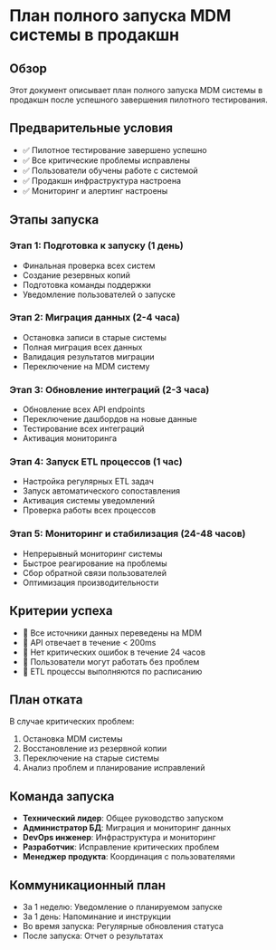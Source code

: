 # План полного запуска MDM системы в продакшн

## Обзор

Этот документ описывает план полного запуска MDM системы в продакшн после успешного завершения пилотного тестирования.

## Предварительные условия

- ✅ Пилотное тестирование завершено успешно
- ✅ Все критические проблемы исправлены
- ✅ Пользователи обучены работе с системой
- ✅ Продакшн инфраструктура настроена
- ✅ Мониторинг и алертинг настроены

## Этапы запуска

### Этап 1: Подготовка к запуску (1 день)

- Финальная проверка всех систем
- Создание резервных копий
- Подготовка команды поддержки
- Уведомление пользователей о запуске

### Этап 2: Миграция данных (2-4 часа)

- Остановка записи в старые системы
- Полная миграция всех данных
- Валидация результатов миграции
- Переключение на MDM систему

### Этап 3: Обновление интеграций (2-3 часа)

- Обновление всех API endpoints
- Переключение дашбордов на новые данные
- Тестирование всех интеграций
- Активация мониторинга

### Этап 4: Запуск ETL процессов (1 час)

- Настройка регулярных ETL задач
- Запуск автоматического сопоставления
- Активация системы уведомлений
- Проверка работы всех процессов

### Этап 5: Мониторинг и стабилизация (24-48 часов)

- Непрерывный мониторинг системы
- Быстрое реагирование на проблемы
- Сбор обратной связи пользователей
- Оптимизация производительности

## Критерии успеха

- 🎯 Все источники данных переведены на MDM
- 🎯 API отвечает в течение < 200ms
- 🎯 Нет критических ошибок в течение 24 часов
- 🎯 Пользователи могут работать без проблем
- 🎯 ETL процессы выполняются по расписанию

## План отката

В случае критических проблем:

1. Остановка MDM системы
2. Восстановление из резервной копии
3. Переключение на старые системы
4. Анализ проблем и планирование исправлений

## Команда запуска

- **Технический лидер**: Общее руководство запуском
- **Администратор БД**: Миграция и мониторинг данных
- **DevOps инженер**: Инфраструктура и мониторинг
- **Разработчик**: Исправление критических проблем
- **Менеджер продукта**: Координация с пользователями

## Коммуникационный план

- За 1 неделю: Уведомление о планируемом запуске
- За 1 день: Напоминание и инструкции
- Во время запуска: Регулярные обновления статуса
- После запуска: Отчет о результатах
